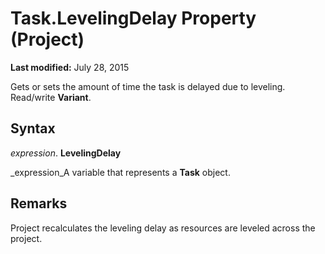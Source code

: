 
# Task.LevelingDelay Property (Project)

 **Last modified:** July 28, 2015

Gets or sets the amount of time the task is delayed due to leveling. Read/write  **Variant**.

## Syntax

 _expression_. **LevelingDelay**

 _expression_A variable that represents a  **Task** object.


## Remarks

Project recalculates the leveling delay as resources are leveled across the project.

